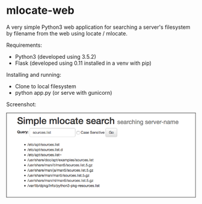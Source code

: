 # mlocate-web
A very simple Python3 web application for searching a server's filesystem by filename from the web using locate / mlocate. 

Requirements:
* Python3 (developed using 3.5.2)
* Flask (developed using 0.11 installed in a venv with pip)

Installing and running:
* Clone to local filesystem
* python app.py (or serve with gunicorn)

Screenshot:

![ScreenShot](screenshot.png?raw=true "Screenshot")
